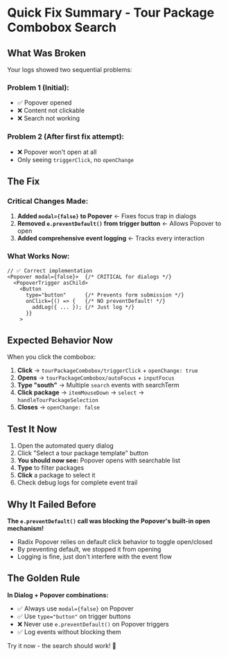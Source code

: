 # Quick Fix Summary - Tour Package Combobox Search

## What Was Broken

Your logs showed two sequential problems:

### Problem 1 (Initial):
- ✅ Popover opened
- ❌ Content not clickable
- ❌ Search not working

### Problem 2 (After first fix attempt):
- ❌ Popover won't open at all
- Only seeing `triggerClick`, no `openChange`

## The Fix

### Critical Changes Made:

1. **Added `modal={false}` to Popover** ← Fixes focus trap in dialogs
2. **Removed `e.preventDefault()` from trigger button** ← Allows Popover to open
3. **Added comprehensive event logging** ← Tracks every interaction

### What Works Now:

```tsx
// ✅ Correct implementation
<Popover modal={false}>  {/* CRITICAL for dialogs */}
  <PopoverTrigger asChild>
    <Button
      type="button"      {/* Prevents form submission */}
      onClick={() => {   {/* NO preventDefault! */}
        addLog({ ... }); {/* Just log */}
      }}
    >
```

## Expected Behavior Now

When you click the combobox:

1. **Click** → `tourPackageCombobox/triggerClick` + `openChange: true`
2. **Opens** → `tourPackageCombobox/autoFocus` + `inputFocus`
3. **Type "south"** → Multiple `search` events with searchTerm
4. **Click package** → `itemMouseDown` → `select` → `handleTourPackageSelection`
5. **Closes** → `openChange: false`

## Test It Now

1. Open the automated query dialog
2. Click "Select a tour package template" button
3. **You should now see:** Popover opens with searchable list
4. **Type** to filter packages
5. **Click** a package to select it
6. Check debug logs for complete event trail

## Why It Failed Before

**The `e.preventDefault()` call was blocking the Popover's built-in open mechanism!**

- Radix Popover relies on default click behavior to toggle open/closed
- By preventing default, we stopped it from opening
- Logging is fine, just don't interfere with the event flow

## The Golden Rule

**In Dialog + Popover combinations:**
- ✅ Always use `modal={false}` on Popover
- ✅ Use `type="button"` on trigger buttons
- ❌ Never use `e.preventDefault()` on Popover triggers
- ✅ Log events without blocking them

Try it now - the search should work! 🚀
